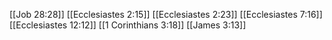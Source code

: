 [[Job 28:28]]
[[Ecclesiastes 2:15]]
[[Ecclesiastes 2:23]]
[[Ecclesiastes 7:16]]
[[Ecclesiastes 12:12]]
[[1 Corinthians 3:18]]
[[James 3:13]]
